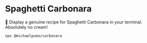 # Spaghetti Carbonara
🍝 Display a genuine recipe for Spaghetti Carbonara in your terminal. Absolutely no cream!

```
npx @michaelpumo/carbonara
```